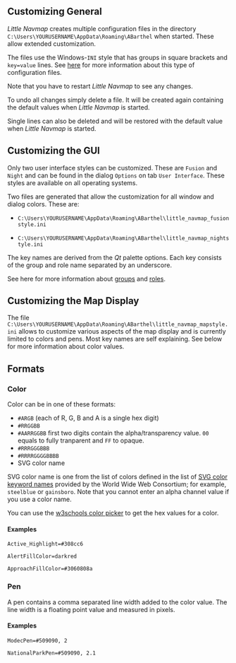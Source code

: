 ## Customizing General

*Little Navmap* creates multiple configuration files in the directory `C:\Users\YOURUSERNAME\AppData\Roaming\ABarthel` when started. These allow extended customization.

The files use the Windows-`INI` style that has groups in square brackets and `key=value` lines. See [here](https://en.wikipedia.org/wiki/INI_file) for more information about this type of configuration files.

Note that you have to restart *Little Navmap* to see any changes.

To undo all changes simply delete a file. It will be created again containing the default values when *Little Navmap* is started.

Single lines can also be deleted and will be restored with the default value when *Little Navmap* is started.

## Customizing the GUI

Only two user interface styles can be customized. These are `Fusion` and `Night` and can be found in the dialog `Options` on tab `User Interface`. These styles are available on all operating systems.

Two files are generated that allow the customization for all window and dialog colors. These are:

* `C:\Users\YOURUSERNAME\AppData\Roaming\ABarthel\little_navmap_fusionstyle.ini`

* `C:\Users\YOURUSERNAME\AppData\Roaming\ABarthel\little_navmap_nightstyle.ini`

The key names are derived from the _Qt_ palette options. Each key consists of the group and role name separated by an underscore.

See here for more information about [groups](http://doc.qt.io/qt-5.6/qpalette.html#ColorGroup-enum) and [roles](http://doc.qt.io/qt-5.6/qpalette.html#ColorRole-enum).


## Customizing the Map Display

The file
`C:\Users\YOURUSERNAME\AppData\Roaming\ABarthel\little_navmap_mapstyle.ini` allows to customize various aspects of the map display and is currently limited to colors and pens. Most key names are self explaining. See below for more information about color values.

## Formats

### Color

Color can be in one of these formats:

* `#ARGB` (each of R, G, B and A is a single hex digit)
* `#RRGGBB`
* `#AARRGGBB` first two digits contain the alpha/transparency value. `00` equals to fully tranparent and `FF` to opaque.
* `#RRRGGGBBB`
* `#RRRRGGGGBBBB`
* SVG color name

SVG color name is one from the list of colors defined in the list of [SVG color keyword names](https://www.w3.org/TR/SVG/types.html#ColorKeywords) provided by the World Wide Web Consortium; for example, `steelblue` or `gainsboro`. Note that you cannot enter an alpha channel value if you use a color name.

You can use the [w3schools color picker](https://www.w3schools.com/colors/colors_picker.asp) to get the hex values for a color.

#### Examples
`Active_Highlight=#308cc6`

`AlertFillColor=darkred`

`ApproachFillColor=#3060808a`


### Pen

A pen contains a comma separated line width added to the color value. The line width is a floating point value and measured in pixels.

#### Examples

`ModecPen=#509090, 2`

`NationalParkPen=#509090, 2.1`

